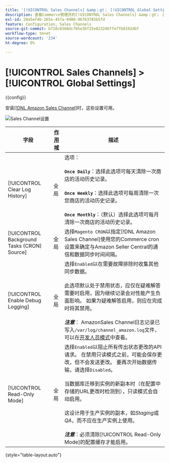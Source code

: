 ```yaml
---
title: '[!UICONTROL Sales Channels] &amp；gt； [!UICONTROL Global Settings]'
description: 查看Commerce管理员的[!UICONTROL Sales Channels] &amp；gt； [!UICONTROL Global Settings]页面上的配置设置。
exl-id: 28a5ef4b-265e-457a-9480-96763785b5fd
feature: Configuration, Sales Channels
source-git-commit: b710c0368dc765e3bf25e82324bffe7fb8192dbf
workflow-type: tm+mt
source-wordcount: '234'
ht-degree: 0%

---
```


# [!UICONTROL Sales Channels] > [!UICONTROL Global Settings]

{{config}}

安装[[!DNL Amazon Sales Channel]](https://experienceleague.adobe.com/docs/commerce-channels/amazon/getting-started/install.html?lang=zh-Hans)时，这些设置可用。

![Sales Channel设置](./assets/config-sales-channel-global-settings.png)<!-- zoom -->

| 字段 | [作用域](../getting-started/websites-stores-views.md#scope-settings) | 描述 |
|-----|---------|------|
| [!UICONTROL Clear Log History] | 全局 | 选项：<br/><br/>**`Once Daily`**：选择此选项可每天清除一次商店的活动历史记录。<br/><br/>**`Once Weekly`**：选择此选项可每周清除一次您商店的活动历史记录。<br/><br/>**`Once Monthly`**：（默认）选择此选项可每月清除一次商店的活动历史记录。 |
| [!UICONTROL Background Tasks (CRON) Source] | 全局 | 选择`Magento CRON`以指定[!DNL Amazon Sales Channel]使用您的Commerce cron设置来确定与Amazon Seller Central的通信和数据同步时间间隔。 |
| [!UICONTROL Enable Debug Logging] | 全局 | 选择`Enabled`以在需要故障排除时收集其他同步数据。<br/><br/>此选项默认处于禁用状态，应仅在疑难解答需要时启用，因为继续记录会对性能产生负面影响。 如果为疑难解答启用，则应在完成时将其禁用。<br/><br/>**_注意&#x200B;_**： AmazonSales Channel日志记录已写入`/var/log/channel_amazon.log`文件，可以在[开发人员模式](../systems/developer-tools.md#operation-modes)中查看。 |
| [!UICONTROL Read-Only Mode] | 全局 | 选择`Enabled`以阻止所有传出状态更改的API请求。 在禁用只读模式之前，可能会保存更改，但不会发送更改。 要再次开始数据传输，请选择`Disabled`。<br/><br/>当数据库迁移到实例的新副本时（在配置中存储的URL更改时检测到），只读模式会自动启用。<br/><br/>这设计用于生产实例的副本，如&#x200B;_Staging_&#x200B;或&#x200B;_QA_，而不应在生产实例上使用。<br/><br/>**_注意&#x200B;_**：必须清除[!UICONTROL Read-Only Mode]的配置缓存才能启用。 |

{style="table-layout:auto"}

